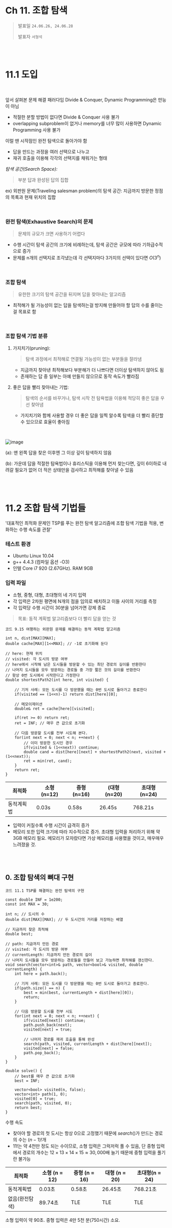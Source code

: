 # Ch 11. 조합 탐색

> 발표일 `24.06.26, 24.06.28`
>
> 발표자 `서형석`

<br/>
<br/>

# 11.1 도입
<br>

앞서 살펴본 문제 해결 패러다임 Divide & Conquer, Dynamic Programming은 만능이 아님
- 적절한 분할 방법이 없다면 Divide & Conquer 사용 불가
- overlapping subproblem이 없거나 memory를 너무 많이 사용하면 Dynamic Programming 사용 불가

이럴 땐 시작점인 완전 탐색으로 돌아가야 함
- 답을 만드는 과정을 여러 선택으로 나누고
- 재귀 호출을 이용해 각각의 선택지를 채워가는 형태

*탐색 공간(Search Space):*
> 부분 답과 완성된 답의 집합

ex) 외판원 문제(Traveling salesman problem)의 탐색 공간: 지금까지 방문한 정점의 목록과 현재 위치의 집합

<br>

### 완전 탐색(Exhaustive Search)의 문제
> 문제의 규모가 크면 사용하기 어렵다

- 수행 시간이 탐색 공간의 크기에 비례하는데, 탐색 공간은 규모에 따라 기하급수적으로 증가
- 문제를 n개의 선택지로 조각냈는데 각 선택지마다 3가지의 선택이 있다면 $O(3^n)$

<br>

### 조합 탐색
> 유한한 크기의 탐색 공간을 뒤지며 답을 찾아내는 알고리즘

- 최적해가 될 가능성이 없는 답을 탐색하는걸 방지해 만들어야 할 답의 수를 줄이는 걸 목표로 함

<br>

### 조합 탐색 기법 분류
1. 가지치기(pruning):
    > 탐색 과정에서 최적해로 연결될 가능성이 없는 부분들을 잘라냄
    - 지금까지 찾아낸 최적해보다 부분해가 더 나쁘다면 더이상 탐색하지 않아도 됨
    - 존재하는 답 중 일부는 아예 만들지 않으므로 동작 속도가 빨라짐

2. 좋은 답을 빨리 찾아내는 기법:
    > 탐색의 순서를 바꾸거나, 탐색 시작 전 탐욕법을 이용해 적당히 좋은 답을 우선 찾아냄
    - 가지치기와 함께 사용할 경우 더 좋은 답을 일찍 알수록 탐색을 더 빨리 중단할 수 있으므로 효율이 좋아짐
<br>

![image](https://github.com/AlmSmartDoctor/study-2024-06-advanced-algorithm/assets/66310634/59f1d24d-9c0a-4258-8f94-1997109c558d)

(a): 맨 왼쪽 답을 찾은 이후엔 그 이상 깊이 탐색하지 않음

(b): 가운데 답을 적절한 탐욕법이나 휴리스틱을 이용해 먼저 찾는다면, 깊이 6이하로 내려갈 필요가 없어 더 적은 상태만을 검사하고 최적해를 찾아낼 수 있음



<br/><br/>
# 11.2 조합 탐색 기법들

'대표적인 최적화 문제인 TSP를 푸는 완전 탐색 알고리즘에 조합 탐색 기법을 적용, 변화하는 수행 속도를 관찰'

### 테스트 환경
- Ubuntu Linux 10.04
- g++ 4.4.3 (컴파일 옵션 -O3)
- 인텔 Core i7 920 (2.67GHz). RAM 9GB


### 입력 파일
- 소형, 중형, 대형, 초대형의 네 가지 입력
- 각 입력은 2차원 평면에 N개의 점을 임의로 배치하고 이들 사이의 거리를 측정
- 각 입력당 수행 시간이 30분을 넘어가면 강제 종료


> 목표: 동적 계획법 알고리즘보다 더 빨리 답을 얻는 것

```
코드 9.15 여행하는 외판원 문제를 해결하는 동적 계획법 알고리즘

int n, dist[MAX][MAX];
double cache[MAX][1<<MAX]; // -1로 초기화해 둔다

// here: 현재 위치
// visited: 각 도시의 방문 여부
// here에서 시작해 남은 도시들을 방문할 수 있는 최단 경로의 길이를 반환한다
// 나머지 도시들을 모두 방문하는 경로들 중 가장 짧은 것의 길이를 반환한다
// 항상 0번 도시에서 시작한다고 가정한다
double shortestPath2(int here, int visited) {

	// 기저 사례: 모든 도시를 다 방문했을 때는 0번 도시로 돌아가고 종료한다
	if(visited == (1<<n)-1) return dist[here][0];

	// 메모이제이션
	double& ret = cache[here][visited];

	if(ret >= 0) return ret;
	ret = INF; // 매우 큰 값으로 초기화

	// 다음 방문할 도시를 전부 시도해 본다.
	for(int next = 0; next < n; ++next) {
		// 이미 방문한 도시인 경우
		if(visited & (1<<next)) continue;
		double cand = dist[here][next] + shortestPath2(next, visited + (1<<next));
		ret = min(ret, cand);
	}
	return ret;
}
```

|최적화|소형(n=12)|중형(n=16)|(대형(n=20)|초대형(n=24)|
|------|---|---|---|---|
|동적계획법|0.03s|0.58s|26.45s|768.21s|

- 입력이 커질수록 수행 시간이 급격히 증가
- 메모리 또한 입력 크기에 따라 지수적으로 증가. 초대형 입력을 처리하기 위해 약 3GB 메모리 필요. 메모리가 모자랐다면 가상 메모리를 사용했을 것이고, 매우매우 느려졌을 것.

<br><br>
## 0. 조합 탐색의 뼈대 구현
```
코드 11.1 TSP를 해결하는 완전 탐색의 구현

const double INF = 1e200;
const int MAX = 30;

int n; // 도시의 수
double dist[MAX][MAX]; // 두 도시간의 거리를 저장하는 배열

// 지금까지 찾은 최적해
double best;

// path: 지금까지 만든 경로
// visited: 각 도시의 방문 여부
// currentLength: 지금까지 만든 경로의 길이
// 나머지 도시들을 모두 방문하는 경로들을 만들어 보고 가능하면 최적해를 갱신한다.
void search(vector<int>& path, vector<bool>& visited, double currentLength) {
	int here = path.back();

	// 기저 사례: 모든 도시를 다 방문했을 때는 0번 도시로 돌아가고 종료한다.
	if(path.size() == n) {
		best = min(best, currentLength + dist[here][0]);
		return;
	}

	// 다음 방문할 도시를 전부 시도
	for(int next = 0; next < n; ++next) {
		if(visited[next]) continue;
		path.push_back(next);
		visited[next] = true;

		// 나머지 경로를 재귀 호출을 통해 완성
		search(path, visited, currentLength + dist[here][next]);
		visited[next] = false;
		path.pop_back();
	}
}

double solve() {
	// best를 매우 큰 값으로 초기화
	best = INF;

	vector<bool> visited(n, false);
	vector<int> path(1, 0);
	visited[0] = true;
	search(path, visited, 0);
	return best;
}
```

수행 속도
- 찾아야 할 경로의 첫 도시는 항상 0으로 고정했기 때문에 $search()$가 만드는 경로의 수는 $(n-1)!$개 
- 11!는 약 4천만 정도 되는 수이므로, 소형 입력은 그럭저럭 풀 수 있음, 단 중형 입력에서 경로의 개수는 $12 \times 13 \times 14 \times 15 \approx 30,000$배 늘기 때문에 중형 입력을 풀기란 불가능

|최적화	|소형 (n = 12)|	중형 (n = 16)|	대형 (n = 20)	|초대형(n = 24)
| -- | -- | -- | -- | -- |
동적계획법 |	0.03초| 	0.58초|	26.45초	|768.21초
없음(완전탐색)	|89.74초| TLE	|TLE	|TLE

소형 입력이 약 90초. 중형 입력은 4만 5천 분(750시간) 소요.

#

<br><br>

## 1. 최적해보다 나빠지면 그만두기

<br>
가장 기초적인 가지치기 방법

> 현재 상태의 답이 지금까지 구한 최적해와 같거나 더 나쁠 때 탐색을 중단


- 다음 한 줄을 search() 함수의 처음에 추가

```
// 간단한 가지치기: 지금까지 찾은 가장 좋은 답 이상일 경우 중단
if(best <= currentLength) return;
```

최소한 현재 경로의 길이가 지금까지 가지고 있는 최적해보다 커졌을 때는 탐색을 종료. N!개의 경로를 전부 만들지 않음.


|최적화	|소형 (n = 12)|	중형 (n = 16)|	대형 (n = 20)	|초대형(n = 24)
| -- | -- | -- | -- | -- |
동적계획법 |	0.03초| 	0.58초|	26.45초	|768.21초
없음(완전탐색)	|89.74초| TLE	|TLE	|TLE
최적해보다 나빠지면그만두기	|2.58초|	981.53초|	TLE	|TLE

소형 입력 데이터를 해결하는 데 걸리는 시간이 30분의 1로 줄어듬


<br><br>

## 2. 간단한 휴리스틱을 이용한 가지치기
<br>

조합 탐색에서 방문하는 상태의 수는 탐색의 깊이가 깊어질수록 증가하기 때문에, 
탐색 중 ‘이 부분에서는 최적해가 나올 수 없다’는 것을 가능한 한 일찍 알아내는 것이 유리.

TSP를 예로 들면
- 방문할 도시가 5개 남은 시점 탐색을 중단하면 5! = 120개의 경로를 만드는 시간을 절약
- 방문할 도시가 10개 남은 시점 탐색을 중단하면 10! = 3628800개의 경로를 만드는 시간 절약

#### 휴리스틱(heuristic)을 이용한 가지치기

> 남은 조각들을 푸는 최적해를 찾기는 오래 걸리더라도, 이 값을 적당히 어림짐작하기는 훨씬 빠르게 할 수 있다는 점을 이용해 가지치기를 수행

![image](https://github.com/AlmSmartDoctor/study-2024-06-advanced-algorithm/assets/66310634/dfe2d921-9392-4654-a8a9-10ba405754a6)
- 그림 (a)에서는 아직 방문하지 않은 도시들이 서로 멀찍이 떨어져 있고
- 그림 (b)에서는 이들이 상대적으로 가까울 뿐더러, 간단한 경로로 이들을 다 거쳐 시작점으로 돌아갈 수 있다

아직 방문하지 않은 도시의 수는 같아도, (a)와 (b)중 어느 쪽 경로의 남은 부분이 짧을지를 짐작하기란 어렵지 않다

<br>
이때 휴리스틱의 반환 값은 항상 남은 최단 경로의 길이 보다 작거나 같아야 한다.

- 휴리스틱이 실제 필요한 경로보다 더 긴 경로가 필요하다고 잘못 짐작하면, 최적해를 찾을 수 있는 상태를 걸러낸다
- 이런 방법들의 문제를 과소평가(Underestimate)하는 휴리스틱 or 낙관적인 휴리스틱(Optimisitic heuristic)이라고 한다.
- 따라서 **실제 답 이하이면서도 가능한 한 큰 값을 구해야 함**

<br>

휴리스틱 함수 작성 방법
> 문제의 제약 조건을 일부 없앤 더 단순한 형태의 문제를 구한다
- case 1. 남은 도시를 모두 방문할 필요 없이, 가장 멀리 있는 도시 하나만 방문했다가 시작점으로 돌아간다
- case 2. 남은 도시들을 방문하는 방법이 꼭 일렬로 연결된 형태가 아니어도 된다

<br>

단순한 휴리스틱 함수 구현

> 아직 방문하지 않은 도시들에 대해 인접한 간선 중 가장 짧은 간선의 길이를 더한다
- 아직 방문하지 않은 도시를 방문하려면 인접한 간선 중 하나를 타고 가야 하므로, 이들 중 가장 짧은 간선의 길이를 모으면 실제 최단 경로 이하의 값이 될 수밖에 없음

```
코드 11.2 단순한 휴리스틱을 이용한 가지치기의 구현

// 각 도시에 인접한 간선 중 가장 짧은 것을 미리 찾아 둔다.
double minEdge[MAX];

// 가장 단순한 형태의 휴리스틱
double simpleHeuristic(vector<bool>& visited) {
	double ret = minEdge[0]; // 마지막에 시작점으로 돌아갈 때 사용할 간선
	for(int i = 0; i < n; ++i)
		if(!visited[i])
			ret += minEdge[i];
	return ret;
}

void search(vector<int>& path, vector<bool>& visited, double currentLength) {
	// 단순한 휴리스틱을 이용한 가지치기
	if(best <= currentLength + simpleHeuristic(visited)) return;

	// .. 생략 ..
}

double solve() {
	// simpleHeuristic()을 위한 초기화
	for(int i = 0; i < n; ++i) {
		minEdge[i] = INF;
		for(int j = 0; j < n; ++j)
			if(i != j) minEdge[i] = min(minEdge[i], dist[i][j]);
	}

	// .. 생략 ..
}
```

|최적화	|소형 (n = 12)|	중형 (n = 16)|	대형 (n = 20)	|초대형(n = 24)
| -- | -- | -- | -- | -- |
동적계획법 |	0.03초| 	0.58초|	26.45초	|768.21초
없음(완전탐색)	|89.74초| TLE	|TLE	|TLE
최적해보다 나빠지면 그만두기	|2.58초|	981.53초|	TLE	|TLE
단순한 휴리스틱 |	0.85초	| 84.18초|	TLE	| TLE

- 중형 입력의 수행 시간이 최적해보다 나빠지면 그만두기보다 열배 넘게 빨라짐
- 소형 입력의 수행 시간은 완전 탐색보다 백 배 넘게 빨라짐

<br><br>
## 3. 가까운 도시부터 방문하기

<br>

TSP를 해결하는 조합 탐색은 각 재귀 호출마다 다음에는 어느 도시를 방문할지를 결정하는 방식으로 구현됨
> 이때 도시를 번호 순서대로 방문하는 대신, 더 가까운 것부터 방문하면 좋은 답을 더 빨리 찾아낼 수 있는 경우가 존재

![image](https://github.com/AlmSmartDoctor/study-2024-06-advanced-algorithm/assets/66310634/81228829-c195-4e60-a8bc-de9086d15407)

- 항상 최적해를 주진 않지만, 어느 정도 좋은 답을 좀더 일찍 발견할 확률이 올라갈 것. 그럼 가지치기를 더 많이 할 수 있음

```
코드 11.3 가까운 정점부터 방문하는 최적화의 구현

// 각 도시마다 다른 도시들을 가까운 순서대로 정렬해 둔다.
vector<int> nearest[MAX];
void search(vector<int>& path, vector<bool>& visited, double currentLength) {
	// .. 생략 ..

	// 다음 방문할 도시를 전부 시도해 본다.
	for(int i = 0; i < nearest[here].size(); ++i) {
		int next = nearest[here][i];

		// .. 생략 ..
	}
}

double solve() {
	// nearest 초기화
	for(int i = 0; i < n; ++i) {
		vector<pair<double, int> > order;
		for(int j = 0; j < n; ++j)	
			if (i != j)
				order.push_back(make_pair(dist[i][j], j));
		sort(order.begin(), order.end());
		nearest[i].clear();
		for(int j = 0; j < n-1; ++j)
			nearest[i].push_back(order[j].second);
	}

	// .. 생략 ..
}
```
|최적화	|소형 (n = 12)|	중형 (n = 16)|	대형 (n = 20)	|초대형(n = 24)
| -- | -- | -- | -- | -- |
동적계획법 |	0.03초| 	0.58초|	26.45초	|768.21초
단순한 휴리스틱 |	0.85초	| 84.18초|	TLE	| TLE
가까운 도시부터 방문하기 |0.52초| 	31.03초| TLE | TLE
- 중형 입력의 수행 시간이 꽤 빨라짐
- 탐색을 시작하기 전에 탐욕적 알고리즘으로 초기해를 구하는 것과 같은 효과
	- 항상 방문하지 않은 도시 중 가장 가까운 쪽으로 가는 탐욕적 알고리즘의 답을 항상 맨 처음에 찾게 되기 때문


<br><br>

## 4. 지나온 경로를 이용한 가지치기

<br>

> 지금까지 만든 부분 답을 검사해서 가지치기를 할 수도 있다
- 지금까지 만든 경로가 시작 상태에서 현재 상태까지 도달하는 최적해가 아니라면 앞으로 남은 조각들에서 최적해를 찾을 수 없고, 탐색을 계속할 이유가 없다.

<br>

![image](https://github.com/AlmSmartDoctor/study-2024-06-advanced-algorithm/assets/66310634/9b061d3c-e2f6-4a94-9f5a-5a14d9bd8635)
- (a)에서 세 번쨰와 네 번째 방문 도시의 순서를 바꾸면 (b)가 됨
- 현재 위치도 같고, 아직 방문하지 않은 도시들의 집합도 같으니 남은 조각들의 최소 비용은 똑같으나, **(b)의 경로가 (a)의 경로보다 더 짧음**

<br>

물론 현재 상태까지 오기 위해 택한 경로가 최적해인지를 알기 쉽지 않음
> 대개 지나간 길을 돌아보는 가지치기는 **탐색의 각 단계에서 현재까지 만든 부분해에 간단한 조작을 가하고**, 결과적으로 **답이 더 좋아진다면 탐색을 중단**

TSP에서는 **두 개의 인접한 도시를 골라서 이 둘의 순서를 바꿔 본 뒤, 경로가 더 짧아지면 탐색을 중단**하는 가지치기를 구현

- 지금까지 만든 경로가 다음과 같은 형태라고 하자.
    
    ( … , … , p, a, b, q, … , here)
    
- 이 경로에서 $a$와 $b$의 순서를 바꿔 $p-q$구간의 거리가 더 짧아진다면, 이 경로에서 최적해를 찾을 가능성이 없으니 탐색을 중단

<br>

```
코드 11.4.1 지나온 경로를 이용하는 두 가지 가지치기 전략의 구현

// path의 마지막 네 개의 도시 중 가운데 있는 두 도시의 순서를 바꿨을 때
// 경로가 더 짧아지는지 여부를 반환한다
bool pathSwapPruning(const vector<int>& path) {

	if(path.size() < 4) return false;

	int p = path[path.size() - 4];
	int a = path[path.size() - 3];
	int b = path[path.size() - 2];
	int q = path[path.size() - 1];

	return dist[p][a] + dist[b][q] > dist[p][b] + dist[a][q];
}
```
search()의 처음에 pathSwapPruning()을 수행해보고 참이 돌아오면 탐색을 종료
- 반복문을 돌면서 모든 도시 쌍을 뒤집어 보는 것이 아니라, 항상 현재 도시 이전의 두 도시만을 뒤집어 본다는 것에 유의. 한 도시를 경로 뒤에 추가할 때마다 pathSwapPruning() 이 수행되기 때문.
- **실질적으로 탐색 공간의 크기를 절반 이하로 줄여 주는 효과가 있음**. 마지막 세 도시의 순서가 a, b, c인 경로와 b, a, c인 경로 중 더 짧은 것만을 탐색하기 때문


<br>

pathSwapPruning()을 좀 더 일반화하면 더 나은 성능을 얻을 수 있다.
> 두 도시의 순서를 바꾸는 대신, 전체 경로의 일부분을 통째로 뒤집는 것
- 지금까지 방문한 도시의 순서가 다음과 같다고 하면 (…, p, a, b, c, d, e, q, …, here)
- 길이 5인 부분 경로 (a, b, c, d, e)를 뒤집으면 다음과 같음 (…, p, e, d, c, b, a, q, …, here)

이 경로가 원래 경로보다 더 짧아진다면 가지치기를 할 수 있음
- 이때 (a, b, c, d, e)나 (e, d, c, b, a)나 경로 자체의 길이는 똑같기 때문에, 달라지는 것은 $p$와 $q$에 인접하는 도시 뿐

```
코드 11.4.2 지나온 경로를 이용하는 두 가지 가지치기 전략의 구현
// 시작 도시와 현재 도시를 제외한 path의 부분 경로를
// 뒤집어 보고 더 짧아지는지 확인한다
bool pathReversePruning(const vector<int>& path) {

	if(path.size() < 4) return false;

	int b = path[path.size() - 2];
	int q = path[path.size() - 1];

	for(int i = 0; i + 3 < path.size(); ++i) {
		int p = path[i];
		int a = path[i+1];

		// [.., p, a, ..., b, q]를 [.., p, b, ..., a, q]로 바꿔본다
		if(dist[p][a] + dist[b][q] > dist[p][b] + dist[a][q])
			return true;
	}
	return false;
}
```

<br>



> 2차원 평면의 TSP 경로가 자기 자신을 교차하면 이 답은 항상 최적이 아니다.

![image](https://github.com/AlmSmartDoctor/study-2024-06-advanced-algorithm/assets/66310634/617cb2b9-2873-4ce3-9f4a-6fcc683d73e2)

- (a)는 ((path[i], path[i+1])와 (path[j], path[j+1])가 교차하는 경로
	- 교차하는 두 화살표 대신 점선으로 표시된 두 선을 사용하면 전체 경로의 길이가 더 짧아짐
- (b)는 이 점선으로 표시된 선을 사용해 경로를 더 짧게 한 결과
	- path[i+1]에서 path[j]까지의 구간의 순서가 뒤집힘

경로의 일부분을 뒤집었을 때 더 짧아지지 않는다 -> 이 경로가 자기 자신과 교차하지 않음을 보장


pathSwapPruning() 은 길이 2인 경로들을 모두 뒤집어 보는 것이고, pathReversePruning()은 모든 길이의 부분 경로를 뒤집어 보기 때문에 이전 방법보다 더 많은 경우를 가지치기할 수 있을 거라고 예측할 수 있음

|최적화	|소형 (n = 12)|	중형 (n = 16)|	대형 (n = 20)	|초대형(n = 24)
| -- | -- | -- | -- | -- |
동적계획법 |	0.03초| 	0.58초|	26.45초	|768.21초
가까운 도시부터 방문하기 |0.52초| 	31.03초| TLE | TLE
인접한 두 도시 순서 바꾸는 가지치기|	0.15초|	4.64초|	233.52초|	TLE
부분 경로 뒤집는 가지치기	|0.07초	|1.13초	|33.29초|	1160.81초

- 이 두 가지치기는 우리가 대형과 초대형 입력을 시간 내에 풀 수 있도록 해줌
- 특히 부분 경로 뒤집는 가지치기는 거의 동적 계획법과 비슷한 수준의 속도를 보여줌. 중형 입력은 약 1초만에 풀 수 있는데, 완전 탐색이 약 750시간 정도 걸릴 거라고 예측했던 것에 비하면 정말 엄청난 발전

<br><br>

## 5.  MST 휴리스틱을 이용한 가지치기의 구현

<br>

비교적 간단한 최적화는 거의 다 했으므로 더 나은 휴리스틱 알고리즘을 고민
> 앞에서 다룬 단순한 휴리스틱도 그럴듯한 답을 주지만, 문제의 제약을 너무 많이 없애 답을 너무 과소평가한다

![image](https://github.com/AlmSmartDoctor/study-2024-06-advanced-algorithm/assets/66310634/d7084353-dce6-47fe-a588-3481f043c5d3)

- 짙은 회색으로 표시된 간선들이 단순한 휴리스틱이 선택하는 간선
- 얇은 간선은 한 번, 굵은 간선은 두 번 선택된 간선. 많은 간선들이 두 번 선택되므로 간선들이 하나로 연결되지도 않고 따로 따로 떨어져 있음

### 최소 스패닝 트리 활용
- 현재 위치에서 시작해서 아직 방문하지 않은 정점들을 모두 방문하고, 시작점으로 돌아오는 최단 경로는 스패닝 트리
- 최소 스패닝 트리의 가중치의 합은 항상 최단 경로보다 작음
- 크루스칼의 스패닝 트리 알고리즘으로 MST를 구하고 간선 가중치의 합에서 탐색의 하한 값을 예상


```
코드 11.5 MST 휴리스틱의 구현

// 상호 배타적 집합 자료 구조를 구현
struct DisjointSet {
	// n개의 원소로 구성된 집합 자료 구조를 만듦
	DisjointSet(int n);
	// here가 포함된 집합의 대표를 반환
	int find(int here);
	// a가 포함된 집합과 b가 포함된 집합을 합침
	bool merge(int a, int b);
};

// 모든 도시 간의 도로를 길이 순으로 정렬해 저장해 둔다.
vector<pair<double, pair<int, int> > > edges;

// here와 시작점, 아직 방문하지 않은 도시들을 모두 연결하는 MST를 찾는다
double mstHeuristic(int here, const vector<bool>& visited) {
	// Kruskal's MST
	DisjointSet sets(n);
	double taken = 0;

	for(int i = 0; i < edges.size(); ++i) {
		int a = edges[i].second.first, b = edges[i].second.second;
		if(a != 0 && a != here && visited[a]) continue;
		if(b != 0 && b != here && visited[b]) continue;
		if(sets.merge(a, b))
			taken += edges[i].first;
	}
	return taken;
}

double solve() {
	// edges 초기화
	edges.clear();
	for(int i = 0; i < n; ++i)
		for(int j = 0; j < n; ++j)
			edges.push_back(make_pair(dist[i][j], make_pair(i, j)));

	sort(edges.begin(), edges.end());
	// .. 생략 ..
}
```
|최적화	|소형 (n = 12)|	중형 (n = 16)|	대형 (n = 20)	|초대형(n = 24)
| -- | -- | -- | -- | -- |
동적계획법 |	0.03초| 	0.58초|	26.45초	|768.21초
부분 경로 뒤집는 가지치기	|0.07초	|1.13초	|33.29초|	1160.81초
휴리스틱을 MST로 교체 |	0.06초 |	0.37초 | 	14.77초 | 	836.43초

- 처음으로 동적 계획법보다 빠르게 동작하는 알고리즘이 나옴
- mstHeuristic()은 simpleHeuristic() 보다 수행하는 데 훨씬 많은 시간을 요구되나, 결과적으로 프로그램이 훨씬 빨라졌으니 **가지치기로 절약한 시간이 MST 계산에 드는 시간보다 훨씬 컸음을 알 수 있다**

<br><br>

## 6. 마지막 단계 메모이제이션하기

<br>

조합 탐색 과정에서 같은 상태를 두 번 이상 맞닥뜨리는 것은 흔하다
![image](https://github.com/AlmSmartDoctor/study-2024-06-advanced-algorithm/assets/66310634/9b061d3c-e2f6-4a94-9f5a-5a14d9bd8635)
- 그림 11.5의 두 경로는 TSP를 조합 탐색으로 풀 때 같은 상태를 두 개 이상의 방법으로 방문할 수 있음을 보여줌
- 이런 비효율을 메모이제이션으로 제거

대부분의 경우 메모이제이션을 그냥 사용하기에는 메모리가 부족할 것이므로, 남은 조각의 수가 미리 정해둔 수 $k$이하일 때만 메모이제이션을 수행
- TSP의 경우 5개 이하 도시가 남았을 때만 메모이제이션 
- 도시의 수가 20일 떄 그냥 동적 계획법을 하면 약 2천만 개의 상태를 저장.
- 마지막 5단계만 하면 44만 개의 상태만 저장.
	- $20 \times (\binom{20}{5} + \binom{20}{4} + \binom{20}{3} + \binom{20}{2} + \binom{20}{1}) \approx 440,000$
- 마지막 5개의 도시를 배치하는 문제를 $5!=120$번 푸는 대신에 한 번만 풀게 되니 탐색 속도가 최대 120배 빨라질 수 있음

<br>

> 단 이와 같은 이득을 쉽게 얻을 수는 없음. 가지치기를 사용하는 함수는 쉽게 메모이제이션할 수 없기 때문

- 메모이제이션을 하기 위해서는 함수의 반환 값이 현재의 상태에만 영향을 받아야 하는데, 가지치기를 적용하면 현재 상태까지 오기 위한 경로에 따라 반환 값이 달라질 수 있음
- 물론 경로까지 메모이제이션의 키로 사용하면 답이 틀리지는 않겠지만, 경로들은 서로 겹치지 않기 때문에 메모이제이션을 쓰는 의미가 없음.

> 따라서 이 방법을 이용하기 위해서는 가지치기를 사용하지 않는 동적 계획법 함수를 별도로 작성한 뒤, 마지막 $k$단계에 도달하면 이 함수를 사용하도록 구현

```
코드 9.15 여행하는 외판원 문제를 해결하는 동적 계획법 알고리즘

int n, dist[MAX][MAX];
double cache[MAX][1<<MAX]; // -1로 초기화해 둔다

// here: 현재 위치
// visited: 각 도시의 방문 여부
// here에서 시작해 남은 도시들을 방문할 수 있는 최단 경로의 길이를 반환한다
// 나머지 도시들을 모두 방문하는 경로들 중 가장 짧은 것의 길이를 반환한다
// 항상 0번 도시에서 시작한다고 가정한다
double shortestPath2(int here, int visited) {

	// 기저 사례: 모든 도시를 다 방문했을 때는 0번 도시로 돌아가고 종료한다
	if(visited == (1<<n)-1) return dist[here][0];

	// 메모이제이션
	double& ret = cache[here][visited];

	if(ret >= 0) return ret;
	ret = INF; // 매우 큰 값으로 초기화

	// 다음 방문할 도시를 전부 시도해 본다.
	for(int next = 0; next < n; ++next) {
		// 이미 방문한 도시인 경우
		if(visited & (1<<next)) continue;
		double cand = dist[here][next] + shortestPath2(next, visited + (1<<next));
		ret = min(ret, cand);
	}
	return ret;
}
```

```
코드 11.6 부분적으로 메모이제이션을 사용하는 최적화의 구현

// 남은 도시의 수가 CACHED_DEPTH 이하면 동적 계획법으로 바꾼다
const int CACHED_DEPTH = 5;

// dp(here, visited) = cache[here][남은 도시의 수][visited]
map<int, double> cache[MAX][CACHED_DEPTH + 1];

// here: 현재 위치
// visited: 각 도시의 방문 여부
// 일 때, 나머지 도시를 모두 방문하고 시작점으로 돌아가는 최단 경로의 길이를 반환한다
double dp(int here, int visited) {

	// 기저 사례: 더 방문할 도시가 없으면 시작점으로 돌아간다
	if(visited == (1<<n)-1) return dist[here][0];

	// 메모이제이션
	int remaining = n - __builtin_popcount(visited);
	double& ret = cache[here][remaining][visited];
	if(ret > 0) return ret;
	ret = INF;

	// 다음 도시를 하나씩 시도한다
	for(int next = 0; next < n; ++next) {
		if(visited & (1<<next)) continue;
		ret = min(ret, dp(next, visited + (1<<next)) + dist[here][next]);
	}
	return ret;
}

void search(vector<int>& path, int visited, double currentLength) {

	// 기저 사례: 남은 도시 수가 CACHED_DEPTH 이하면 동적 계획법으로 바꾼다
	if(path.size() + CACHED_DEPTH >= n) {
		best = min(best, currentLength + dp(path.back(), visited));
		return;
	}

	// .. 생략 ..
}

double solve() {
	// .. 생략 ..

	// cache 초기화
	for(int i = 0; i < MAX; ++i)
		for(int j = 0; j <= CACHED_DEPTH; ++j)
			cache[i][j].clear();

// .. 생략 ..
}
```
동적 계획법으로 TSP를 푸는 ShortestPath2()와 비교 
1. shortestPath2() 가 사용하는 캐시는 배열이었지만, dp() 는 연관 배열인 $map$을 사용. 5개 이하의 도시가 남아 있을 경우 현재 위치와 $visited$ 의 조합의 수는 $24 \times \binom{24}{5} \approx 1,000,000$개밖에 되지 않는데, 배열을 쓰자면 $24 \times 2^{24}$개의 원소를 잡아야 함

2. shortestPath2() 에서는 cache 가 2차원 배열이었지만 dp() 에서 cache 는 현재 위치, 남은 정점의 수를 인덱스로 갖는 $map$의 2차원 배열로, 사실상 3차원 배열이다. $map$에 접근하는 비용은 원소의 수가 커지면 커질수록 늘어나므로, 남은 도시의 수별로 $map$을 나누면 접근하는 데 드는 시간을 조금이나마 줄이는 효과가 있다.

그 외에 볼 부분
-  $visited$가 불린 값의 배열이 아니라 정수
- \_\_builtin\_popcount(): g++ 내장 함수로, 주어진 숫자의 이진수 표현에서 1의 개수를 셈. 반환 값은 지금까지 방문한 도시의 수

<br>

|최적화	|소형 (n = 12)|	중형 (n = 16)|	대형 (n = 20)	|초대형(n = 24)
| -- | -- | -- | -- | -- |
동적계획법 |	0.03초| 	0.58초|	26.45초	|768.21초
휴리스틱을 MST로 교체 |	0.06초 |	0.37초 | 	14.77초 | 	836.43초
메모이제이션	| 0.06초 | 	0.28초 | 	2.91초	| 25.24초
- 메모이제이션은 입력의 크기가 크면 커질수록 큰 효과를 보여줌 초대형 입력은 무려 서른 배 넘게 빨라짐
- 마지막 다섯 단계를 계산하지 않음으로 인해 절약하는 시간은 $n$이 클수록 클테니 당연한 결과


<br><br>

### 동적 계획법으로 전환하는 시점
- CACHED_DEPTH를 실험을 통해 얻어 상수로 지정
- 이 값이 크면 클수록 더 많은 상태를 메모이제이션하겠지만, 원소가 많아지면 많아질수록 $map$에 접근하는 비용이 늘어남

<br>

### 최종 비교

|최적화	|소형 (n = 12)|	중형 (n = 16)|	대형 (n = 20)	|초대형(n = 24)
| -- | -- | -- | -- | -- |
동적계획법 |	0.03초| 	0.58초|	26.45초	|768.21초
| 0. 없음(완전탐색)	|89.74초| TLE	|TLE	|TLE
| 1. 최적해보다 나빠지면그만두기	|2.58초|	981.53초|	TLE	|TLE
| 2. 단순한 휴리스틱 |	0.85초	| 84.18초|	TLE	| TLE
| 3. 가까운 도시부터 방문하기 |0.52초| 	31.03초| TLE | TLE
| 4-1. 인접한 두 도시 순서 바꾸는 가지치기|	0.15초|	4.64초|	233.52초|	TLE
| 4-2. 부분 경로 뒤집는 가지치기	|0.07초	|1.13초	|33.29초|	1160.81초
| 5. 휴리스틱을 MST로 교체 |	0.06초 |	0.37초 | 	14.77초 | 	836.43초
| 6. 메모이제이션	| 0.06초 | 	0.28초 | 	2.91초	| 25.24초
- 약 750시간 걸릴 거라고 전망했던 중형 입력의 수행 시간이 0.28초까지 거의 1천만 분의 1로 줄어듬
- 처음에는 동적 계획법과 비교도 할 수 없이 느렸던 코드가 동적 계획법보다 최대 서른 배 가까이 빠르게 동작



<br><br>

### 전문적 TSP 해결 기법들
이 절에서는 TSP뿐만이 아니라 다른 문제에도 사용할 수 있는 일반적인 기법들만을 소개함. TSP를 푸는 최적의 방법과는 거리가 멈.

실제로 TSP만을 해결하기 위해 고안된 프로그램들은 정수 계획법(Integer Programming, IP)을 사용.

정수 계획법은 최적화 이론에서는 유명한 문제인 선형 계획법(Linear Programming, LP)의 일종. 다항 시간에 푸는 알고리즘은 아직 없지만 좀더 효율적으로 해결하기 위한 다양한 연구가 이루어져 있음.

- 실제로 1954년에 IP를 이용해 TSP를 처음으로 푼 논문에서는 49개의 도시에 대한 답을 제시. 우리가 이 절에서 24개의 도시를 갖는 입력을 갖고 끙끙댄 것에 비하면 매우 인상적




<br><br>

### 더 읽을거리

**Artificial Intelligence: A Modern Approach**

- 조합 탐색은 초창기 인공지능 분야에서 많이 연구되어서, 조합 탐색을 잘 설명한 인공지능 교과서들이 많음.
- 가장 유명한 인공지능 교과서 중 하나인 이 책에는 이 장에서 다룬 모든 알고리즘들이 잘 설명되어 있으며, 이들을 구현한 자바, 파이썬 소스코드도 제공됨.
